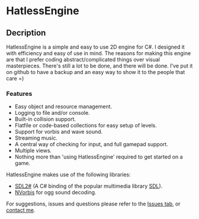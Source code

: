 # HatlessEngine

## Decription
HatlessEngine is a simple and easy to use 2D engine for C#.
I designed it with efficiency and easy of use in mind.
The reasons for making this engine are that I prefer coding abstract/complicated things over visual masterpieces.
There's still a lot to be done, and there will be done.
I've put it on github to have a backup and an easy way to show it to the people that care =)

### Features
 - Easy object and resource management.
 - Logging to file and/or console.
 - Built-in collision support.
 - Flatfile or code-based collections for easy setup of levels.
 - Support for vorbis and wave sound.
 - Streaming music.
 - A central way of checking for input, and full gamepad support.
 - Multiple views.
 - Nothing more than 'using HatlessEngine' required to get started on a game.

HatlessEngine makes use of the following libraries:
 - [SDL2#](https://github.com/flibitijibibo/SDL2-CS) (A C# binding of the popular multimedia library [SDL](https://www.libsdl.org/index.php)).
 - [NVorbis](https://nvorbis.codeplex.com/) for ogg sound decoding.

For suggestions, issues and questions please refer to the [Issues tab](https://github.com/Villermen/HatlessEngine/issues?state=open), or [contact me](http://villermen.com/).
